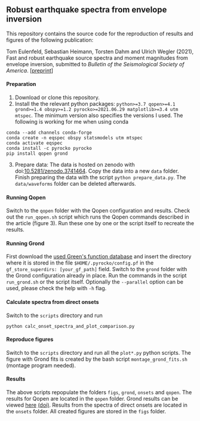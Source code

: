 ## Robust earthquake spectra from envelope inversion

This repository contains the source code for the reproduction of results and figures of the following publication:

Tom Eulenfeld, Sebastian Heimann, Torsten Dahm and Ulrich Wegler (2021),
Fast and robust earthquake source spectra and moment magnitudes from envelope inversion,
submitted to *Bulletin of the Seismological Society of America*. [[preprint](https://arxiv.org/pdf/????)]

#### Preparation

1. Download or clone this repository.
2. Install the the relevant python packages: `python>=3.7 qopen>=4.1 grond>=1.4 obspy>=1.2 pyrocko>=2021.06.29 matplotlib>=3.4 utm mtspec`. The minimum version also specifies the versions I used.
   The following is working for me when using conda

```
conda --add channels conda-forge
conda create -n eqspec obspy statsmodels utm mtspec
conda activate eqspec
conda install -c pyrocko pyrocko
pip install qopen grond
```

3. Prepare data: The data is hosted on zenodo with doi:[10.5281/zenodo.3741464](https://www.doi.org/10.5281/zenodo.3741464). Copy the data into a new `data` folder.
   Finish preparing the data with the script `python prepare_data.py`. The `data/waveforms` folder can be deleted afterwards.

#### Running Qopen

Switch to the `qopen` folder with the Qopen configuration and results. Check out the `run_qopen.sh` script which runs the Qopen commands described in the article (figure 3).
Run these one by one or the script itself to recreate the results.

#### Running Grond

First download the [used Green's function database](https://greens-mill.pyrocko.org/vogtland_scatter_v4-f87b40) and insert the directory where it is stored in the file `$HOME/.pyrocko/config.pf` in the `gf_store_superdirs: [your_gf_path]` field.
Switch to the `grond` folder with the Grond configuration already in place. Run the commands in the script `run_grond.sh` or the script itself.
Optionally the `--parallel` option can be used, please check the help with `-h` flag.

#### Calculate spectra from direct onsets

Switch to the `scripts` directory and run

```
python calc_onset_spectra_and_plot_comparison.py
```

#### Reproduce figures

Switch to the `scripts` directory and run all the `plot*.py` python scripts. The figure with Grond fits is created by the bash script `montage_grond_fits.sh` (montage program needed).

#### Results

The above scripts repopulate the folders `figs`, `grond`, `onsets` and `qopen`.
The results for Qopen are located in the `qopen` folder. Grond results can be viewed [here]() [(doi)]().
Results from the spectra of direct onsets are located in the `onsets` folder. All created figures are stored in the `figs` folder.
